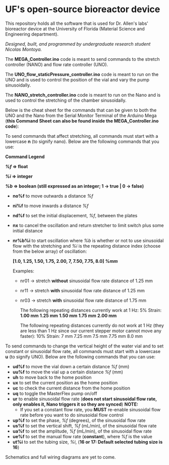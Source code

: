 # UF's open-source bioreactor device

This repository holds all the software that is used for Dr. Allen's labs' bioreactor device at the University of Florida (Material Science and Engineering department).

_Designed, built, and programmed by undergraduate research student Nicolas Montoya._

The **MEGA_Controller.ino** code is meant to send commands to the stretch controller (NANO) and flow rate controller (UNO).

The **UNO_flow_staticPressure_controller.ino** code is meant to run on the UNO and is used to control the position of the vial and vary the pump sinusoidally.

The **NANO_stretch_controller.ino** code is meant to run on the Nano and is used to control the stretching of the chamber sinusoidally.

Below is the cheat sheet for the commands that can be given to both the UNO and the Nano from the Serial Monitor Terminal of the Arduino Mega (**this Command Sheet can also be found inside the MEGA_Controller.ino code**):

To send commands that affect stretching, all commands must start with a lowercase **n** (to signify nano).
Below are the following commands that you use:

**Command Legend**

**_%f_ => float**

**_%i_ => integer**

**_%b_ => boolean (still expressed as an integer; 1 -> true | 0 -> false)**

- **no%f** to move outwards a distance _%f_
- **ni%f** to move inwards a distance _%f_
- **nd%f** to set the initial displacement, _%f_, between the plates
- **nx** to cancel the oscillation and return stretcher to limit switch plus some initial distance
- **nr%b%i** to start oscillation where _%b_ is whether or not to use sinusoidal flow with the stretching and _%i_ is the repeating distance index (choose from the below array) of oscillation:

  **[1.0, 1.25, 1.50, 1.75, 2.00, 7, 7.50, 7.75, 8.0] _%mm_**

  Examples:

  - nr01 -> stretch **without** sinusoidal flow rate distance of 1.25 mm
  - nr11 -> stretch **with** sinusoidal flow rate distance of 1.25 mm
  - nr03 -> stretch **with** sinusoidal flow rate distance of 1.75 mm

    The following repeating distances currently work at 1 Hz:
    5% Strain:
    **1.00 mm**
    **1.25 mm**
    **1.50 mm**
    **1.75 mm**
    **2.00 mm**

    The following repeating distances currently do not work at 1 Hz (they are less than 1 Hz since our current stepper motor cannot move any faster):
    10% Strain:
    7 mm
    7.25 mm
    7.5 mm
    7.75 mm
    8.0 mm

To send commands to change the vertical height of the water vial and to set constant or sinusoidal flow rate, all commands must start with a lowercase **u** (to signify UNO).
Below are the following commands that you can use:

- **ud%f** to move the vial down a certain distance _%f_ (mm)
- **uu%f** to move the vial up a certain distance _%f_ (mm)
- **uh** to move back to the home position
- **ux** to set the current position as the home position
- **uc** to check the current distance from the home position
- **uq** to toggle the MasterFlex pump on/off
- **ur** to enable sinusoidal flow rate (**does not start sinusoidal flow rate, only enables it, Nano triggers it so they are synced**)
  **NOTE:**
  - If you set a constant flow rate, you **MUST** re-enable sinusoidal flow rate before you want to do sinusoidal flow control
- **up%f** to set the phase, _%f_ (degrees), of the sinusoidal flow rate
- **us%f** to set the vertical shift, _%f_ (mL/min), of the sinusoidal flow rate
- **ua%f** to set the amplitude, _%f_ (mL/min), of the sinusoidal flow rate
- **ue%f** to set the manual flow rate (**constant**), where _%f_ is the value
- **ut%i** to set the tubing size, _%i_, (**16 or 17: Default selected tubing size is 16**)

Schematics and full wiring diagrams are yet to come.

